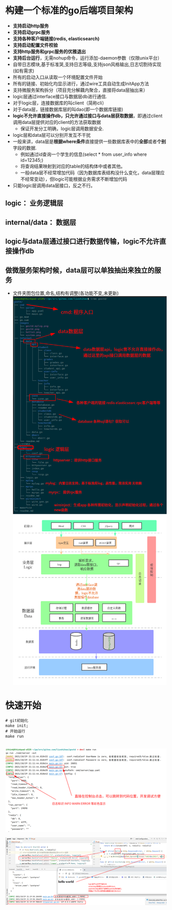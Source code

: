 # 构建一个标准的go后端项目架构
- **支持启动http服务**
- **支持启动grpc服务**
- **支持各种客户端链接(redis, elasticsearch)**
- **支持启动配置文件校验**
- **支持http服务和grpc服务的优雅退出**
- **支持后台运行**，无需nohup命令，运行添加-daemon参数（仅限unix平台）
- 自带日志模块,基于标准哭,支持日志等级,支持json风格输出,日志切割待实现(如有需求)
- 所有的启动入口从读取一个环境配置文件开始
- 所有的链接、初始化均显示进行，通过wire工具自动生成InitApp方法
- 支持微服务架构拆分（项目充分解藕内聚合，直接将data层抽出来）
- logic层通过interface接口与数据层db进行通信.
- 对于logic层，连接数据库的叫client（简称cli）
- 对于data层，链接数据库层的叫dao(即一个数据库链接)
- **logic不允许直接操作db，只允许通过接口与data层获取数据**，即通过client调用data层提供对应的client的方法获取数据
    - 保证开发分工明确，logic层调用数据安全.
- logic层和data层可以分别开发互不干扰
- 一般来讲，data层是**根据where条件**直接提供一些数据库表中的**全部**或者**个别**字段的数据.
    - 例如通过id查询一个学生的信息(select * from user_info where id=12345;)
    - 将查询结果映射到对应的table的结构体中或者其他。
    - 一般data层不经常增加代码（因为数据库表结构没什么变化，data层理应不经常变动），但logic可能根据业务需求不断增加代码
- 只能logic层调用data层接口，反之不行。

## logic： 业务逻辑层
## internal/data： 数据层
## logic与data层通过接口进行数据传输，logic不允许直接操作db
## 做微服务架构时候，data层可以单独抽出来独立的服务
- 文件夹图包位置,命名,结构有调整(各功能不变,未更新)
![avatar](images/tree.png)
![avatar](images/system.png)
# 快速开始
```shell
# git初始化
make init;
# 开始运行
make run


```
![avatar](images/gostd-mylog.png)

![avatar](images/hello1.png)
